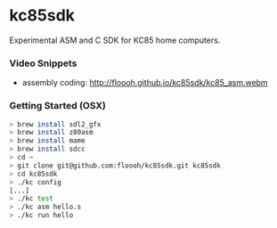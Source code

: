 kc85sdk
=======

Experimental ASM and C SDK for KC85 home computers.

### Video Snippets

* assembly coding: http://floooh.github.io/kc85sdk/kc85_asm.webm

### Getting Started (OSX)

```bash
> brew install sdl2_gfx
> brew install z80asm
> brew install mame
> brew install sdcc
> cd ~
> git clone git@github.com:floooh/kc85sdk.git kc85sdk
> cd kc85sdk
> ./kc config
[...]
> ./kc test
> ./kc asm hello.s
> ./kc run hello
```
